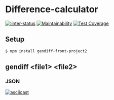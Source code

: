 # Difference-calculator

[![linter-status](https://github.com/anastaska12/Difference-calculator/actions/workflows/linter-check.yml/badge.svg)](https://github.com/anastaska12/Difference-calculator/actions/workflows/linter-check.yml)
[![Maintainability](https://api.codeclimate.com/v1/badges/ad293a7c785e07833100/maintainability)](https://codeclimate.com/github/anastaska12/Difference-calculator/maintainability)
[![Test Coverage](https://api.codeclimate.com/v1/badges/ad293a7c785e07833100/test_coverage)](https://codeclimate.com/github/anastaska12/Difference-calculator/test_coverage)

## Setup

```sh
$ npm install gendiff-front-project2
```

## gendiff \<file1\> \<file2\>

### JSON

[![asciicast](https://asciinema.org/a/P08jikfeMUp4ZGYpVuprw0stN.svg)](https://asciinema.org/a/P08jikfeMUp4ZGYpVuprw0stN)
